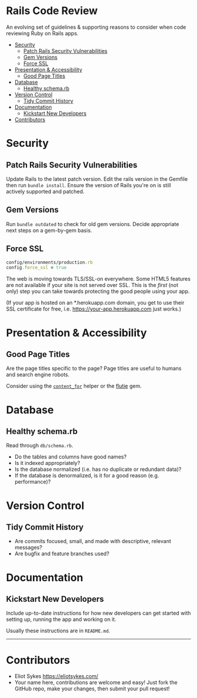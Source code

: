 # Rails Code Review

An evolving set of guidelines & supporting reasons to consider when code reviewing Ruby on Rails apps.

<!-- MarkdownTOC depth=0 autolink=true bracket=round -->

- [Security](#security)
  - [Patch Rails Security Vulnerabilities](#patch-rails-security-vulnerabilities)
  - [Gem Versions](#gem-versions)
  - [Force SSL](#force-ssl)
- [Presentation & Accessibility](#presentation--accessibility)
  - [Good Page Titles](#good-page-titles)
- [Database](#database)
  - [Healthy schema.rb](#healthy-schemarb)
- [Version Control](#version-control)
  - [Tidy Commit History](#tidy-commit-history)
- [Documentation](#documentation)
  - [Kickstart New Developers](#kickstart-new-developers)
- [Contributors](#contributors)

<!-- /MarkdownTOC -->

# Security

## Patch Rails Security Vulnerabilities

Update Rails to the latest patch version. Edit the rails version in the Gemfile then run `bundle install`. Ensure the version of Rails you're on is still actively supported and patched.

## Gem Versions

Run `bundle outdated` to check for old gem versions. Decide appropriate next steps on a gem-by-gem basis.

## Force SSL

```ruby
config/environments/production.rb
config.force_ssl = true
```

The web is moving towards TLS/SSL-on everywhere. Some HTML5 features are not available if your site is not served over SSL. This is the *first* (not only) step you can take towards protecting the good people using your app.

(If your app is hosted on an *.herokuapp.com domain, you get to use their SSL certificate for free, i.e. https://your-app.herokuapp.com just works.)


# Presentation & Accessibility

## Good Page Titles

Are the page titles specific to the page? Page titles are useful to humans and search engine robots.

Consider using the [`content_for`](http://api.rubyonrails.org/classes/ActionView/Helpers/CaptureHelper.html#method-i-content_for) helper or the [flutie](https://github.com/thoughtbot/flutie) gem.


# Database

## Healthy schema.rb 

Read through `db/schema.rb`. 

- Do the tables and columns have good names?
- Is it indexed appropriately?
- Is the database normalized (i.e. has no duplicate or redundant data)?
- If the database is denormalized, is it for a good reason (e.g. performance)?


# Version Control

## Tidy Commit History

- Are commits focused, small, and made with descriptive, relevant messages?
- Are bugfix and feature branches used?


# Documentation

## Kickstart New Developers

Include up-to-date instructions for how new developers can get started with setting up, running the app and working on it.

Usually these instructions are in `README.md`.

---

# Contributors

- Eliot Sykes https://eliotsykes.com/
- Your name here, contributions are welcome and easy! Just fork the GitHub repo, make your changes, then submit your pull request!
